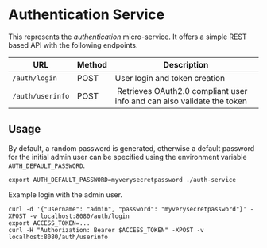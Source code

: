 # Authentication Service

This represents the *authentication* micro-service. It offers a simple REST based API with the following endpoints.

| URL      | Method |  Description                  |
| -------- | ------ | ----------------------------- |
| `/auth/login`  | POST   | User login and token creation |
| `/auth/userinfo` | POST | Retrieves OAuth2.0 compliant user info and can also validate the token |

## Usage

By default, a random password is generated, otherwise a default password for the initial admin user can be specified using the environment variable `AUTH_DEFAULT_PASSWORD`.

```
export AUTH_DEFAULT_PASSWORD=myverysecretpassword ./auth-service
```

Example login with the admin user.

```
curl -d '{"Username": "admin", "password": "myverysecretpassword"}' -XPOST -v localhost:8080/auth/login
export ACCESS_TOKEN=...
curl -H "Authorization: Bearer $ACCESS_TOKEN" -XPOST -v localhost:8080/auth/userinfo
```
